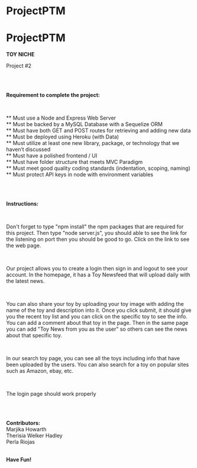 # ProjectPTM
# ProjectPTM
<b>TOY NICHE</b>
</br>
<p>Project #2</p>
<br/><br/>
<p><b>Requirement to complete the project:</b></p><br/>
<p>
** Must use a Node and Express Web Server
<br/>
** Must be backed by a MySQL Database with a Sequelize ORM  
<br/>
** Must have both GET and POST routes for retrieving and adding new data
<br/>
** Must be deployed using Heroku (with Data)
<br/>
** Must utilize at least one new library, package, or technology that we haven’t discussed
<br/>
** Must have a polished frontend / UI
<br/>
** Must have folder structure that meets MVC Paradigm
<br/>
** Must meet good quality coding standards (indentation, scoping, naming)
<br/>
** Must protect API keys in node with environment variables
<br/>
</p>
<br/><br/>
<p><b>Instructions:</b></p>
<br/>
<p>Don't forget to type "npm install" the npm packages that are required for this project. Then type "node server.js", you should able to see the link for the listening on port then you should be good to go. Click on the link to see the web page.</p>
<br/>
<p>Our project allows you to create a login then sign in and logout to see your account. In the homepage, it has a Toy Newsfeed that will upload daily with the latest news. </p>
<br/>
<p>You can also share your toy by uploading your toy image with adding the name of the toy and description into it. Once you click submit, it should give you the recent toy list and you can click on the specific toy to see the info. You can add a comment about that toy in the page. Then in the same page you can add "Toy News from you as the user" so others can see the news about that specific toy.</p>
<br/>
<p>In our search toy page, you can see all the toys including info that have been uploaded by the users.  You can also search for a toy on popular sites such as Amazon, ebay, etc.</p>
<br/>
<p>The login page should work properly</p>
<br/><br/>
<p>
<b>Contributors:</b>
<br/>
Marjika Howarth
<br/>
Therisia Welker Hadley
<br/>
Perla Riojas
<br/><br/>
</p>
<b>Have Fun!</b>